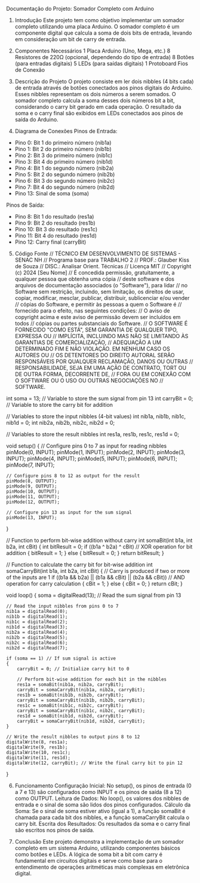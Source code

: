 Documentação do Projeto: Somador Completo com Arduino
1. Introdução
Este projeto tem como objetivo implementar um somador completo utilizando uma placa Arduino. O somador completo é um componente digital que calcula a soma de dois bits de entrada, levando em consideração um bit de carry de entrada.

2. Componentes Necessários
1 Placa Arduino (Uno, Mega, etc.)
8 Resistores de 220Ω (opcional, dependendo do tipo de entrada)
8 Botões (para entradas digitais)
5 LEDs (para saídas digitais)
1 Protoboard
Fios de Conexão

3. Descrição do Projeto
O projeto consiste em ler dois nibbles (4 bits cada) de entrada através de botões conectados aos pinos digitais do Arduino. Esses nibbles representam os dois números a serem somados. O somador completo calcula a soma desses dois números bit a bit, considerando o carry bit gerado em cada operação. O resultado da soma e o carry final são exibidos em LEDs conectados aos pinos de saída do Arduino.

4. Diagrama de Conexões
Pinos de Entrada:
- Pino 0: Bit 1 do primeiro número (nib1a)
- Pino 1: Bit 2 do primeiro número (nib1b)
- Pino 2: Bit 3 do primeiro número (nib1c)
- Pino 3: Bit 4 do primeiro número (nib1d)
- Pino 4: Bit 1 do segundo número (nib2a)
- Pino 5: Bit 2 do segundo número (nib2b)
- Pino 6: Bit 3 do segundo número (nib2c)
- Pino 7: Bit 4 do segundo número (nib2d)
- Pino 13: Sinal de soma (soma)

Pinos de Saída:
- Pino 8: Bit 1 do resultado (res1a)
- Pino 9: Bit 2 do resultado (res1b)
- Pino 10: Bit 3 do resultado (res1c)
- Pino 11: Bit 4 do resultado (res1d)
- Pino 12: Carry final (carryBit)

5. Código Fonte
// TÉCNICO EM DESENVOLVIMENTO DE SISTEMAS - SENAC NH
// Programa base para TRABALHO 2
// PROF.: Glauber Kiss de Souza
// DISC.: Analisar Orient. Técnicas
// Licença MIT
// Copyright (c) 2024 [Seu Nome]
// É concedida permissão, gratuitamente, a qualquer pessoa que obtenha uma cópia
// deste software e dos arquivos de documentação associados (o "Software"), para lidar
// no Software sem restrição, incluindo, sem limitação, os direitos de usar, copiar, modificar, mesclar, publicar, distribuir, sublicenciar e/ou vender
// cópias do Software, e permitir às pessoas a quem o Software é
// fornecido para o efeito, nas seguintes condições:
// O aviso de copyright acima e este aviso de permissão devem ser incluídos em todos
// cópias ou partes substanciais do Software.
// O SOFTWARE É FORNECIDO "COMO ESTÁ", SEM GARANTIA DE QUALQUER TIPO, EXPRESSA OU
// IMPLÍCITA, INCLUINDO MAS NÃO SE LIMITANDO ÀS GARANTIAS DE COMERCIALIZAÇÃO,
// ADEQUAÇÃO A UM DETERMINADO FIM E NÃO VIOLAÇÃO. EM NENHUM CASO OS AUTORES OU
// OS DETENTORES DO DIREITO AUTORAL SERÃO RESPONSÁVEIS POR QUALQUER RECLAMAÇÃO, DANOS OU OUTRAS
// RESPONSABILIDADE, SEJA EM UMA AÇÃO DE CONTRATO, TORT OU DE OUTRA FORMA, DECORRENTE DE,
// FORA OU EM CONEXÃO COM O SOFTWARE OU O USO OU OUTRAS NEGOCIAÇÕES NO
// SOFTWARE.

int soma = 13; // Variable to store the sum signal from pin 13
int carryBit = 0; // Variable to store the carry bit for addition

// Variables to store the input nibbles (4-bit values)
int nib1a, nib1b, nib1c, nib1d = 0;
int nib2a, nib2b, nib2c, nib2d = 0;

// Variables to store the result nibbles
int res1a, res1b, res1c, res1d = 0;

void setup()
{
    // Configure pins 0 to 7 as input for reading nibbles
    pinMode(0, INPUT);
    pinMode(1, INPUT);
    pinMode(2, INPUT);
    pinMode(3, INPUT);
    pinMode(4, INPUT);
    pinMode(5, INPUT);
    pinMode(6, INPUT);
    pinMode(7, INPUT);
    
    // Configure pins 8 to 12 as output for the result
    pinMode(8, OUTPUT);
    pinMode(9, OUTPUT);
    pinMode(10, OUTPUT);
    pinMode(11, OUTPUT);
    pinMode(12, OUTPUT);
    
    // Configure pin 13 as input for the sum signal
    pinMode(13, INPUT);
}

// Function to perform bit-wise addition without carry
int somaBit(int b1a, int b2a, int cBit)
{
    int bitResult = 0;
    if ((b1a ^ b2a) ^ cBit) // XOR operation for bit addition
    {
        bitResult = 1;
    }
    else
    {
        bitResult = 0;
    }
    return bitResult;
}

// Function to calculate the carry bit for bit-wise addition
int somaCarryBit(int b1a, int b2a, int cBit)
{
    // Carry is produced if two or more of the inputs are 1
    if ((b1a && b2a) || (b1a && cBit) || (b2a && cBit)) // AND operation for carry calculation
    {
        cBit = 1;
    }
    else
    {
        cBit = 0;
    }
    return cBit;
}

void loop()
{
    soma = digitalRead(13); // Read the sum signal from pin 13

    // Read the input nibbles from pins 0 to 7
    nib1a = digitalRead(0);
    nib1b = digitalRead(1);
    nib1c = digitalRead(2);
    nib1d = digitalRead(3);
    nib2a = digitalRead(4);
    nib2b = digitalRead(5);
    nib2c = digitalRead(6);
    nib2d = digitalRead(7);
    
    if (soma == 1) // If sum signal is active
    {
        carryBit = 0; // Initialize carry bit to 0

        // Perform bit-wise addition for each bit in the nibbles
        res1a = somaBit(nib1a, nib2a, carryBit);
        carryBit = somaCarryBit(nib1a, nib2a, carryBit);
        res1b = somaBit(nib1b, nib2b, carryBit);
        carryBit = somaCarryBit(nib1b, nib2b, carryBit);
        res1c = somaBit(nib1c, nib2c, carryBit);
        carryBit = somaCarryBit(nib1c, nib2c, carryBit);
        res1d = somaBit(nib1d, nib2d, carryBit);
        carryBit = somaCarryBit(nib1d, nib2d, carryBit);
    }
    
    // Write the result nibbles to output pins 8 to 12
    digitalWrite(8, res1a);
    digitalWrite(9, res1b);
    digitalWrite(10, res1c);
    digitalWrite(11, res1d);
    digitalWrite(12, carryBit); // Write the final carry bit to pin 12
}

6. Funcionamento
Configuração Inicial: No setup(), os pinos de entrada (0 a 7 e 13) são configurados como INPUT e os pinos de saída (8 a 12) como OUTPUT.
Leitura de Dados: No loop(), os valores dos nibbles de entrada e o sinal de soma são lidos dos pinos configurados.
Cálculo da Soma: Se o sinal de soma estiver ativo (igual a 1), a função somaBit é chamada para cada bit dos nibbles, e a função somaCarryBit calcula o carry bit.
Escrita dos Resultados: Os resultados da soma e o carry final são escritos nos pinos de saída.

7. Conclusão
Este projeto demonstra a implementação de um somador completo em um sistema Arduino, utilizando componentes básicos como botões e LEDs. A lógica de soma bit a bit com carry é fundamental em circuitos digitais e serve como base para o entendimento de operações aritméticas mais complexas em eletrônica digital.
